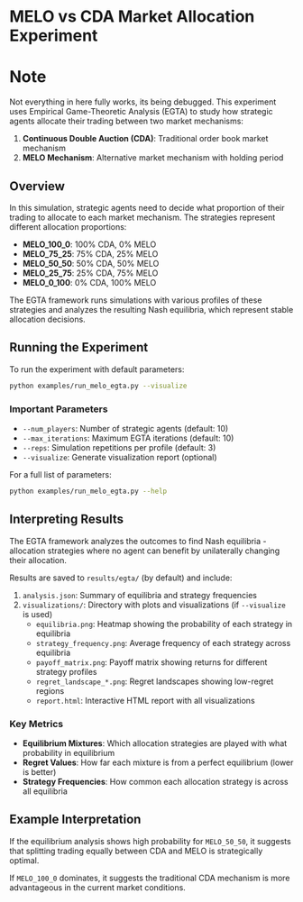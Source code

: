 # MELO vs CDA Market Allocation Experiment
# Note 
Not everything in here fully works, its being debugged. 
This experiment uses Empirical Game-Theoretic Analysis (EGTA) to study how strategic agents allocate their trading between two market mechanisms:

1. **Continuous Double Auction (CDA)**: Traditional order book market mechanism
2. **MELO Mechanism**: Alternative market mechanism with holding period

## Overview

In this simulation, strategic agents need to decide what proportion of their trading to allocate to each market mechanism. The strategies represent different allocation proportions:

- **MELO_100_0**: 100% CDA, 0% MELO
- **MELO_75_25**: 75% CDA, 25% MELO
- **MELO_50_50**: 50% CDA, 50% MELO
- **MELO_25_75**: 25% CDA, 75% MELO
- **MELO_0_100**: 0% CDA, 100% MELO

The EGTA framework runs simulations with various profiles of these strategies and analyzes the resulting Nash equilibria, which represent stable allocation decisions.

## Running the Experiment

To run the experiment with default parameters:

```bash
python examples/run_melo_egta.py --visualize
```

### Important Parameters

- `--num_players`: Number of strategic agents (default: 10)
- `--max_iterations`: Maximum EGTA iterations (default: 10)
- `--reps`: Simulation repetitions per profile (default: 3)
- `--visualize`: Generate visualization report (optional)

For a full list of parameters:

```bash
python examples/run_melo_egta.py --help
```

## Interpreting Results

The EGTA framework analyzes the outcomes to find Nash equilibria - allocation strategies where no agent can benefit by unilaterally changing their allocation.

Results are saved to `results/egta/` (by default) and include:

1. `analysis.json`: Summary of equilibria and strategy frequencies
2. `visualizations/`: Directory with plots and visualizations (if `--visualize` is used)
   - `equilibria.png`: Heatmap showing the probability of each strategy in equilibria
   - `strategy_frequency.png`: Average frequency of each strategy across equilibria
   - `payoff_matrix.png`: Payoff matrix showing returns for different strategy profiles
   - `regret_landscape_*.png`: Regret landscapes showing low-regret regions
   - `report.html`: Interactive HTML report with all visualizations

### Key Metrics

- **Equilibrium Mixtures**: Which allocation strategies are played with what probability in equilibrium
- **Regret Values**: How far each mixture is from a perfect equilibrium (lower is better)
- **Strategy Frequencies**: How common each allocation strategy is across all equilibria

## Example Interpretation

If the equilibrium analysis shows high probability for `MELO_50_50`, it suggests that splitting trading equally between CDA and MELO is strategically optimal.

If `MELO_100_0` dominates, it suggests the traditional CDA mechanism is more advantageous in the current market conditions. 